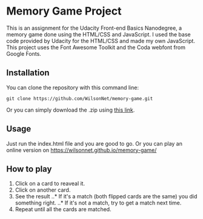 # Memory Game Project

This is an assignment for the Udacity Front-end Basics Nanodegree, a memory game done using the HTML/CSS and JavaScript.
I used the base code provided by Udacity for the HTML/CSS and made my own JavaScript.
This project uses the Font Awesome Toolkit and the Coda webfont from Google Fonts.

## Installation

You can clone the repository with this command line:

```git
git clone https://github.com/WilsonNet/memory-game.git
```

Or you can simply download the .zip using [this link](https://github.com/WilsonNet/memory-game/archive/master.zip).

## Usage

Just run the index.html file and you are good to go.
Or you can play an online version on https://wilsonnet.github.io/memory-game/

## How to play

1. Click on a card to reaveal it.
2. Click on another card.
3. See the result
..* If it's a match (both flipped cards are the same) you did something right.
..* If it's not a match, try to get a match next time.
4. Repeat until all the cards are matched.
